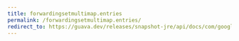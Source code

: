 ```yaml
---
title: forwardingsetmultimap.entries
permalink: /forwardingsetmultimap.entries/
redirect_to: https://guava.dev/releases/snapshot-jre/api/docs/com/google/common/collect/ForwardingSetMultimap.html#entries--
---
```

